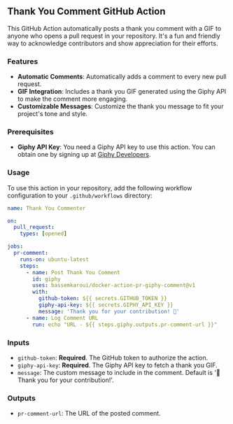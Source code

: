 ## Thank You Comment GitHub Action

This GitHub Action automatically posts a thank you comment with a GIF to anyone who opens a pull request in your repository. It's a fun and friendly way to acknowledge contributors and show appreciation for their efforts.

### Features

- **Automatic Comments**: Automatically adds a comment to every new pull request.
- **GIF Integration**: Includes a thank you GIF generated using the Giphy API to make the comment more engaging.
- **Customizable Messages**: Customize the thank you message to fit your project's tone and style.

### Prerequisites

- **Giphy API Key**: You need a Giphy API key to use this action. You can obtain one by signing up at [Giphy Developers](https://developers.giphy.com/).

### Usage

To use this action in your repository, add the following workflow configuration to your `.github/workflows` directory:

```yaml
name: Thank You Commenter

on:
  pull_request:
    types: [opened]

jobs:
  pr-comment:
    runs-on: ubuntu-latest
    steps:
      - name: Post Thank You Comment
        id: giphy
        uses: bassemkaroui/docker-action-pr-giphy-comment@v1
        with:
          github-token: ${{ secrets.GITHUB_TOKEN }}
          giphy-api-key: ${{ secrets.GIPHY_API_KEY }}
          message: 'Thank you for your contribution! 🎉'
      - name: Log Comment URL
        run: echo "URL - ${{ steps.giphy.outputs.pr-comment-url }}"
```

### Inputs

- `github-token`: **Required**. The GitHub token to authorize the action.
- `giphy-api-key`: **Required**. The Giphy API key to fetch a thank you GIF.
- `message`: The custom message to include in the comment. Default is '🎉 Thank you for your contribution!'.

### Outputs

- `pr-comment-url`: The URL of the posted comment.
